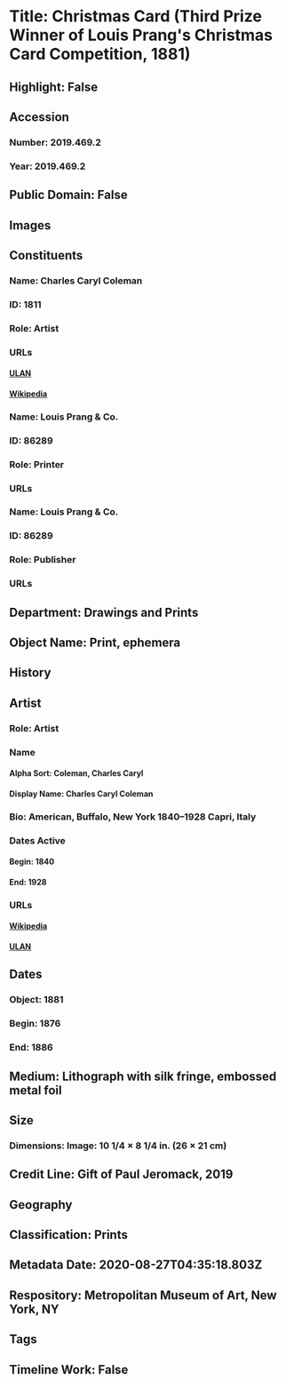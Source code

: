 # Title: Christmas Card (Third Prize Winner of Louis Prang's Christmas Card Competition, 1881)
## Highlight: False
## Accession
### Number: 2019.469.2
### Year: 2019.469.2
## Public Domain: False
## Images
## Constituents
### Name: Charles Caryl Coleman
### ID: 1811
### Role: Artist
### URLs
#### [ULAN](http://vocab.getty.edu/page/ulan/500009792)
#### [Wikipedia](https://www.wikidata.org/wiki/Q5076135)
### Name: Louis Prang &amp; Co.
### ID: 86289
### Role: Printer
### URLs
### Name: Louis Prang &amp; Co.
### ID: 86289
### Role: Publisher
### URLs
## Department: Drawings and Prints
## Object Name: Print, ephemera
## History
## Artist
### Role: Artist
### Name
#### Alpha Sort: Coleman, Charles Caryl
#### Display Name: Charles Caryl Coleman
### Bio: American, Buffalo, New York 1840–1928 Capri, Italy
### Dates Active
#### Begin: 1840
#### End: 1928
### URLs
#### [Wikipedia](https://www.wikidata.org/wiki/Q5076135)
#### [ULAN](http://vocab.getty.edu/page/ulan/500009792)
## Dates
### Object: 1881
### Begin: 1876
### End: 1886
## Medium: Lithograph with silk fringe, embossed metal foil
## Size
### Dimensions: Image: 10 1/4 × 8 1/4 in. (26 × 21 cm)
## Credit Line: Gift of Paul Jeromack, 2019
## Geography
## Classification: Prints
## Metadata Date: 2020-08-27T04:35:18.803Z
## Respository: Metropolitan Museum of Art, New York, NY
## Tags
## Timeline Work: False